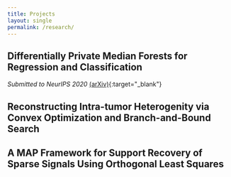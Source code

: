 ```yaml
---
title: Projects
layout: single
permalink: /research/
---
```


## Differentially Private Median Forests for Regression and Classification
*Submitted to NeurIPS 2020* [(arXiv)](https://arxiv.org/pdf/2006.08795.pdf){:target="_blank"}

## Reconstructing Intra-tumor Heterogenity via Convex Optimization and Branch-and-Bound Search

## A MAP Framework for Support Recovery of Sparse Signals Using Orthogonal Least Squares